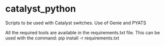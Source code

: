 # catalyst_python
Scripts to be used with Catalyst switches. Use of Genie and PYATS

All the required tools are available in the requirements.txt file. This can be used with the command: pip install -r requirements.txt
